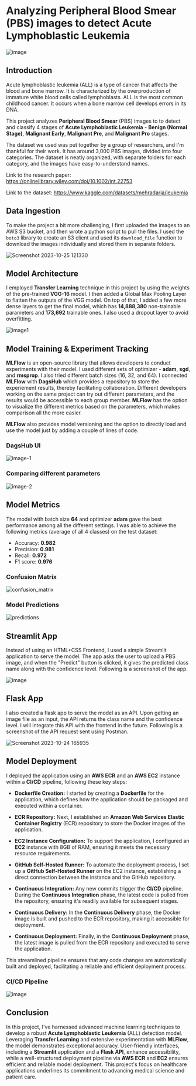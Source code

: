 # Analyzing Peripheral Blood Smear (PBS) images to detect Acute Lymphoblastic Leukemia
![image](https://github.com/mohd-arham-islam/Blood-Cancer-Detection/assets/111959286/0cf587e6-79dd-43cc-9bb7-b695c0753574)

## Introduction
Acute lymphoblastic leukemia (ALL) is a type of cancer that affects the blood and bone marrow. It is characterized by the overproduction of immature white blood cells called lymphoblasts. ALL is the most common childhood cancer. It occurs when a bone marrow cell develops errors in its DNA.

This project analyzes **Peripheral Blood Smear** (PBS) images to to detect and classify 4 stages of **Acute Lymphoblastic Leukemia** - **Benign (Normal Stage)**, **Malignant Early**, **Malignant Pre**, and **Malignant Pro** stages.

The dataset we used was put together by a group of researchers, and I'm thankful for their work. It has around 3,000 PBS images, divided into four categories. The dataset is neatly organized, with separate folders for each category, and the images have easy-to-understand names.

Link to the research paper: https://onlinelibrary.wiley.com/doi/10.1002/int.22753

Link to the dataset: https://www.kaggle.com/datasets/mehradaria/leukemia


## Data Ingestion
To make the project a bit more challenging, I first uploaded the images to an AWS S3 bucket, and then wrote a python script to pull the files. I used the `boto3` library to create an S3 client and used its `download_file` function to download the images individually and stored them in separate folders.

![Screenshot 2023-10-25 121330](https://github.com/mohd-arham-islam/Blood-Cancer-Detection/assets/111959286/9a6b6686-c629-4e60-affe-c3efe0784100)


## Model Architecture
I employed **Transfer Learning** technique in this project by using the weights of the pre-trained **VGG-16** model. I then added a Global Max Pooling Layer to flatten the outputs of the VGG model. On top of that, I added a few more dense layers to get the final model, which has **14,888,380** non-trainable parameters and **173,692** trainable ones. I also used a dropout layer to avoid overfitting.

![image1](https://github.com/mohd-arham-islam/Blood-Cancer-Detection/assets/111959286/8b4be610-1476-49e0-9233-8f329df6f030)


## Model Training & Experiment Tracking
**MLFlow** is an open-source library that allows developers to conduct experiments with their model. I used different sets of optimizer - **adam**, **sgd**, and **rmsprop**. I also tried different batch sizes (16, 32, and 64). I connected **MLFlow** with **DagsHub** which provides a repository to store the experiement results, thereby facilitating collaboration. Different developers working on the same project can try out different parameters, and the results would be accessible to each group member. **MLFlow** has the option to visualize the different metrics based on the parameters, which makes comparison all the more easier.

**MLFlow** also provides model versioning and the option to directly load and use the model just by adding a couple of lines of code.

### DagsHub UI
![image-1](https://github.com/mohd-arham-islam/Blood-Cancer-Detection/assets/111959286/4690b29a-0051-46ab-b89c-998693468f0a)

### Comparing different parameters
![image-2](https://github.com/mohd-arham-islam/Blood-Cancer-Detection/assets/111959286/df9c1226-daf8-4b06-9afb-55e268ef7866)

## Model Metrics
The model with batch size **64** and optimizer **adam** gave the best performance among all the different settings. I was able to achieve the following metrics (average of all 4 classes) on the test dataset:

* Accuracy: **0.982**
* Precision: **0.981**
* Recall: **0.972**
* F1 score: **0.976**

### Confusion Matrix
![confusion_matrix](https://github.com/mohd-arham-islam/Blood-Cancer-Detection/assets/111959286/1058fdc5-b7ff-4987-9d1c-e0f193833af6)


### Model Predictions
![predictions](https://github.com/mohd-arham-islam/Blood-Cancer-Detection/assets/111959286/c68cb12c-7685-4d89-b10d-ffd8358ec013)


## Streamlit App
Instead of using an HTML+CSS Frontend, I used a simple Streamlit application to serve the model. The app asks the user to upload a PBS image, and when the "Predict" button is clicked, it gives the predicted class name along with the confidence level. Following is a screenshot of the app.

![image](https://github.com/mohd-arham-islam/Blood-Cancer-Detection/assets/111959286/8262df3d-9389-4871-91e3-74f30daa2497)


## Flask App
I also created a flask app to serve the model as an API. Upon getting an image file as an input, the API returns the class name and the confidence level. I will integrate this API with the frontend in the future.
Following is a screenshot of the API request sent using Postman.

![Screenshot 2023-10-24 165935](https://github.com/mohd-arham-islam/Blood-Cancer-Detection/assets/111959286/fd698b31-8ea9-41a7-a50b-9015b3afae50)


## Model Deployment
I deployed the application using an **AWS ECR** and an **AWS EC2** instance within a **CI/CD** pipeline, following these key steps:

* **Dockerfile Creation:** I started by creating a **Dockerfile** for the application, which defines how the application should be packaged and executed within a container.

* **ECR Repository:** Next, I established an **Amazon Web Services Elastic Container Registry** (ECR) repository to store the Docker images of the application.

* **EC2 Instance Configuration:** To support the application, I configured an **EC2** instance with 8GB of RAM, ensuring it meets the necessary resource requirements.

* **GitHub Self-Hosted Runner:** To automate the deployment process, I set up a **GitHub Self-Hosted Runner** on the EC2 instance, establishing a direct connection between the instance and the GitHub repository.

* **Continuous Integration:** Any new commits trigger the **CI/CD** pipeline. During the **Continuous Integration** phase, the latest code is pulled from the repository, ensuring it's readily available for subsequent stages.

* **Continuous Delivery:** In the **Continuous Delivery** phase, the Docker image is built and pushed to the ECR repository, making it accessible for deployment.

* **Continuous Deployment:** Finally, in the **Continuous Deployment** phase, the latest image is pulled from the ECR repository and executed to serve the application.

This streamlined pipeline ensures that any code changes are automatically built and deployed, facilitating a reliable and efficient deployment process.

### CI/CD Pipeline
![image](https://github.com/mohd-arham-islam/Blood-Cancer-Detection/assets/111959286/b9a47022-a200-4235-a0f7-bd1b8a87e8d8)


## Conclusion
In this project, I've harnessed advanced machine learning techniques to develop a robust **Acute Lymphoblastic Leukemia** (ALL) detection model. Leveraging **Transfer Learning** and extensive experimentation with **MLFlow**, the model demonstrates exceptional accuracy. User-friendly interfaces, including a **Streamlit** application and a **Flask API**, enhance accessibility, while a well-structured deployment pipeline via **AWS ECR** and **EC2** ensures efficient and reliable model deployment. This project's focus on healthcare applications underlines its commitment to advancing medical science and patient care.
